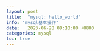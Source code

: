 ```yaml
---
layout: post
title:  "mysql: hello_world"
info: "mysql基本操作"
date:   2023-06-28 09:10:00 +0800
categories: mysql
toc: true
---
```



